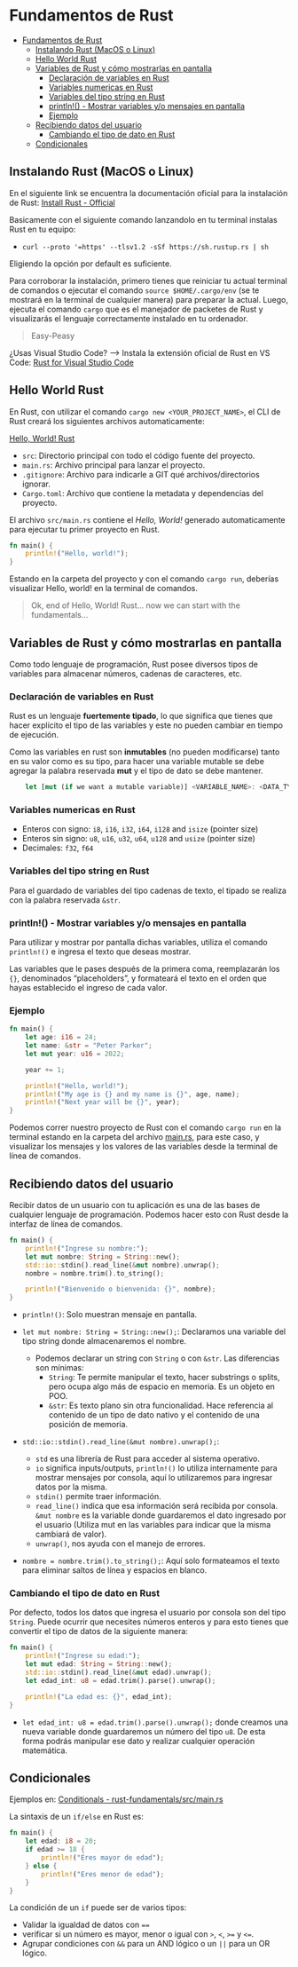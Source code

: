 # Fundamentos de Rust

- [Fundamentos de Rust](#fundamentos-de-rust)
  - [Instalando Rust (MacOS o Linux)](#instalando-rust-macos-o-linux)
  - [Hello World Rust](#hello-world-rust)
  - [Variables de Rust y cómo mostrarlas en pantalla](#variables-de-rust-y-cómo-mostrarlas-en-pantalla)
    - [Declaración de variables en Rust](#declaración-de-variables-en-rust)
    - [Variables numericas en Rust](#variables-numericas-en-rust)
    - [Variables del tipo string en Rust](#variables-del-tipo-string-en-rust)
    - [println!() - Mostrar variables y/o mensajes en pantalla](#println---mostrar-variables-yo-mensajes-en-pantalla)
    - [Ejemplo](#ejemplo)
  - [Recibiendo datos del usuario](#recibiendo-datos-del-usuario)
    - [Cambiando el tipo de dato en Rust](#cambiando-el-tipo-de-dato-en-rust)
  - [Condicionales](#condicionales)

## Instalando Rust (MacOS o Linux)

En el siguiente link se encuentra la documentación oficial para la instalación de Rust: [Install Rust - Official](https://www.rust-lang.org/tools/install)

Basicamente con el siguiente comando lanzandolo en tu terminal instalas Rust en tu equipo:
- `curl --proto '=https' --tlsv1.2 -sSf https://sh.rustup.rs | sh`

Eligiendo la opción por default es suficiente. 

Para corroborar la instalación, primero tienes que reiniciar tu actual terminal de comandos o ejecutar el comando `source $HOME/.cargo/env` (se te mostrará en la terminal de cualquier manera) para preparar la actual. Luego, ejecuta el comando `cargo` que es el manejador de packetes de Rust y visualizarás el lenguaje correctamente instalado en tu ordenador.

> Easy-Peasy

¿Usas Visual Studio Code? --> Instala la extensión oficial de Rust en VS Code: [Rust for Visual Studio Code](https://marketplace.visualstudio.com/items?itemName=rust-lang.rust)

## Hello World Rust


En Rust, con utilizar el comando `cargo new <YOUR_PROJECT_NAME>`, el CLI de Rust creará los siguientes archivos automaticamente:

[Hello, World! Rust](hello-world/)

- `src`: Directorio principal con todo el código fuente del proyecto.
- `main.rs`: Archivo principal para lanzar el proyecto.
- `.gitignore`: Archivo para indicarle a GIT qué archivos/directorios ignorar.
- `Cargo.toml`: Archivo que contiene la metadata y dependencias del proyecto.

El archivo `src/main.rs` contiene el *Hello, World!* generado automaticamente para ejecutar tu primer proyecto en Rust.

```Rust
fn main() {
    println!("Hello, world!");
}
```

Estando en la carpeta del proyecto y con el comando `cargo run`, deberías visualizar Hello, world! en la terminal de comandos.

> Ok, end of Hello, World! Rust... now we can start with the fundamentals...

## Variables de Rust y cómo mostrarlas en pantalla

Como todo lenguaje de programación, Rust posee diversos tipos de variables para almacenar números, cadenas de caracteres, etc.

### Declaración de variables en Rust

Rust es un lenguaje **fuertemente tipado**, lo que significa que tienes que hacer explícito el tipo de las variables y este no pueden cambiar en tiempo de ejecución.

Como las variables en rust son **inmutables** (no pueden modificarse) tanto en su valor como es su tipo, para hacer una variable mutable se debe agregar la palabra reservada **mut** y el tipo de dato se debe mantener.

```Rust
    let [mut (if we want a mutable variable)] <VARIABLE_NAME>: <DATA_TYPE> = <VALUE> 
```

### Variables numericas en Rust

- Enteros con signo: `i8`, `i16`, `i32`, `i64`, `i128` and `isize` (pointer size)
- Enteros sin signo: `u8`, `u16`, `u32`, `u64`, `u128` and `usize` (pointer size)
- Decimales: `f32`, `f64`

### Variables del tipo string en Rust

Para el guardado de variables del tipo cadenas de texto, el tipado se realiza con la palabra reservada `&str`.

### println!() - Mostrar variables y/o mensajes en pantalla

Para utilizar y mostrar por pantalla dichas variables, utiliza el comando `println!()` e ingresa el texto que deseas mostrar.

Las variables que le pases después de la primera coma, reemplazarán los `{}`, denominados “placeholders”, y formateará el texto en el orden que hayas establecido el ingreso de cada valor.

### Ejemplo

```Rust
fn main() {
    let age: i16 = 24;
    let name: &str = "Peter Parker";
    let mut year: u16 = 2022;

    year += 1;

    println!("Hello, world!");
    println!("My age is {} and my name is {}", age, name);
    println!("Next year will be {}", year);
}

```

Podemos correr nuestro proyecto de Rust con el comando `cargo run` en la terminal estando en la carpeta del archivo [main.rs](hello-world/src/main.rs), para este caso, y visualizar los mensajes y los valores de las variables desde la terminal de línea de comandos.

## Recibiendo datos del usuario

Recibir datos de un usuario con tu aplicación es una de las bases de cualquier lenguaje de programación. Podemos hacer esto con Rust desde la interfaz de línea de comandos.

```Rust
fn main() {
    println!("Ingrese su nombre:");
    let mut nombre: String = String::new();
    std::io::stdin().read_line(&mut nombre).unwrap();
    nombre = nombre.trim().to_string();

    println!("Bienvenido o bienvenida: {}", nombre);
}
```

- `println!()`: Solo muestran mensaje en pantalla.
- `let mut nombre: String = String::new();`: Declaramos una variable del tipo string donde almacenaremos el nombre. 
  - Podemos declarar un string con `String` o con `&str`. Las diferencias son mínimas:
    - `String`: Te permite manipular el texto, hacer substrings o splits, pero ocupa algo más de espacio en memoria. Es un objeto en POO.
    - `&str`: Es texto plano sin otra funcionalidad. Hace referencia al contenido de un tipo de dato nativo y el contenido de una posición de memoria.

- `std::io::stdin().read_line(&mut nombre).unwrap();`:
  - `std` es una librería de Rust para acceder al sistema operativo.
  - `io` significa inputs/outputs, `println!()` lo utiliza internamente para mostrar mensajes por consola, aquí lo utilizaremos para ingresar datos por la misma.
  - `stdin()` permite traer información.
  - `read_line()` indica que esa información será recibida por consola. `&mut nombre` es la variable donde guardaremos el dato ingresado por el usuario (Utiliza mut en las variables para indicar que la misma cambiará de valor).
  - `unwrap()`, nos ayuda con el manejo de errores.

- `nombre = nombre.trim().to_string();`: Aquí solo formateamos el texto para eliminar saltos de línea y espacios en blanco.

### Cambiando el tipo de dato en Rust

Por defecto, todos los datos que ingresa el usuario por consola son del tipo `String`. Puede ocurrir que necesites números enteros y para esto tienes que convertir el tipo de datos de la siguiente manera:

```Rust
fn main() {
    println!("Ingrese su edad:");
    let mut edad: String = String::new();
    std::io::stdin().read_line(&mut edad).unwrap();
    let edad_int: u8 = edad.trim().parse().unwrap();

    println!("La edad es: {}", edad_int);
}
```

- `let edad_int: u8 = edad.trim().parse().unwrap();` donde creamos una nueva variable donde guardaremos un número del tipo `u8`. De esta forma podrás manipular ese dato y realizar cualquier operación matemática.

## Condicionales

Ejemplos en: [Conditionals - rust-fundamentals/src/main.rs](rust-fundamentals/src/main.rs)

La sintaxis de un `if/else` en Rust es:

```Rust
fn main() {
    let edad: i8 = 20;
    if edad >= 18 {
        println!("Eres mayor de edad");
    } else {
        println!("Eres menor de edad");
    }
}
```

La condición de un `if` puede ser de varios tipos:

- Validar la igualdad de datos con `==`
- verificar si un número es mayor, menor o igual con `>`, `<`, `>=` y `<=`.
- Agrupar condiciones con `&&` para un AND lógico o un `||` para un OR lógico.

